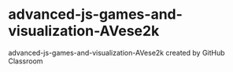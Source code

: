 # advanced-js-games-and-visualization-AVese2k
advanced-js-games-and-visualization-AVese2k created by GitHub Classroom
